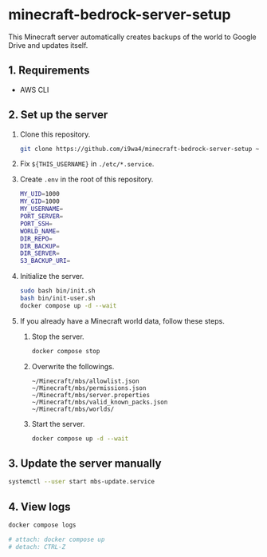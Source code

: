# minecraft-bedrock-server-setup

This Minecraft server automatically creates backups of the world to Google Drive and updates itself.

## 1. Requirements

- AWS CLI

## 2. Set up the server

1. Clone this repository.
    ```sh
    git clone https://github.com/i9wa4/minecraft-bedrock-server-setup ~/Minecraft/minecraft-bedrock-server-setup
    ```
1. Fix `${THIS_USERNAME}` in `./etc/*.service`.
1. Create `.env` in the root of this repository.

    ```sh
    MY_UID=1000
    MY_GID=1000
    MY_USERNAME=
    PORT_SERVER=
    PORT_SSH=
    WORLD_NAME=
    DIR_REPO=
    DIR_BACKUP=
    DIR_SERVER=
    S3_BACKUP_URI=
    ```

1. Initialize the server.

    ```sh
    sudo bash bin/init.sh
    bash bin/init-user.sh
    docker compose up -d --wait
    ```

1. If you already have a Minecraft world data, follow these steps.
    1. Stop the server.

        ```sh
        docker compose stop
        ```

    1. Overwrite the followings.

        ```plaintext
        ~/Minecraft/mbs/allowlist.json
        ~/Minecraft/mbs/permissions.json
        ~/Minecraft/mbs/server.properties
        ~/Minecraft/mbs/valid_known_packs.json
        ~/Minecraft/mbs/worlds/
        ```

    1. Start the server.

        ```sh
        docker compose up -d --wait
        ```

## 3. Update the server manually

```sh
systemctl --user start mbs-update.service
```

## 4. View logs

```sh
docker compose logs

# attach: docker compose up
# detach: CTRL-Z
```
